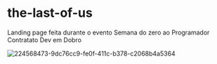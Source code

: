 # the-last-of-us

Landing page feita durante o evento Semana do zero ao Programador Contratato
Dev em Dobro

![224568473-9dc76cc9-fe0f-411c-b378-c2068b4a5364](https://user-images.githubusercontent.com/110644427/224616208-b89c77b3-e54b-4b55-8c86-97089bbdceb0.png)
